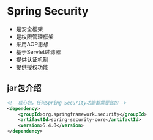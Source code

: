 # Spring Security
- 是安全框架
- 是权限管理框架
- 采用AOP思想
- 基于Servlet过滤器
- 提供认证机制
- 提供授权功能

## jar包介绍
```xml
<!--核心包，任何Spring Security功能都需要此包-->
<dependency>
    <groupId>org.springframework.security</groupId>
    <artifactId>spring-security-core</artifactId>
    <version>5.4.0</version>
</dependency>
```